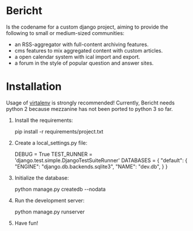 Bericht
=======

Is the codename for a custom django project, aiming to provide the
following to small or medium-sized communities:

* an RSS-aggregator with full-content archiving features.
* cms features to mix aggregated content with custom articles.
* a open calendar system with ical import and export.
* a forum in the style of popular question and answer sites.

Installation
============

Usage of [virtalenv](https://pypi.python.org/pypi/virtualenv) is strongly
recommended! Currently, Bericht needs python 2 because mezzanine has not
been ported to python 3 so far.

1. Install the requirements:

    pip install -r requirements/project.txt

2. Create a local_settings.py file:

    DEBUG = True
    TEST_RUNNER = 'django.test.simple.DjangoTestSuiteRunner'
    DATABASES = {
        "default": {
            "ENGINE": "django.db.backends.sqlite3",
            "NAME": "dev.db",
        }
    }

3. Initialize the database:

    python manage.py createdb --nodata

4. Run the development server:

    python manage.py runserver

5. Have fun!
